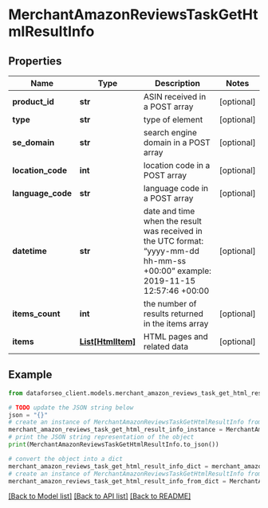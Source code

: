 # MerchantAmazonReviewsTaskGetHtmlResultInfo


## Properties

Name | Type | Description | Notes
------------ | ------------- | ------------- | -------------
**product_id** | **str** | ASIN received in a POST array | [optional] 
**type** | **str** | type of element | [optional] 
**se_domain** | **str** | search engine domain in a POST array | [optional] 
**location_code** | **int** | location code in a POST array | [optional] 
**language_code** | **str** | language code in a POST array | [optional] 
**datetime** | **str** | date and time when the result was received in the UTC format: “yyyy-mm-dd hh-mm-ss +00:00” example: 2019-11-15 12:57:46 +00:00 | [optional] 
**items_count** | **int** | the number of results returned in the items array | [optional] 
**items** | [**List[HtmlItem]**](HtmlItem.md) | HTML pages and related data | [optional] 

## Example

```python
from dataforseo_client.models.merchant_amazon_reviews_task_get_html_result_info import MerchantAmazonReviewsTaskGetHtmlResultInfo

# TODO update the JSON string below
json = "{}"
# create an instance of MerchantAmazonReviewsTaskGetHtmlResultInfo from a JSON string
merchant_amazon_reviews_task_get_html_result_info_instance = MerchantAmazonReviewsTaskGetHtmlResultInfo.from_json(json)
# print the JSON string representation of the object
print(MerchantAmazonReviewsTaskGetHtmlResultInfo.to_json())

# convert the object into a dict
merchant_amazon_reviews_task_get_html_result_info_dict = merchant_amazon_reviews_task_get_html_result_info_instance.to_dict()
# create an instance of MerchantAmazonReviewsTaskGetHtmlResultInfo from a dict
merchant_amazon_reviews_task_get_html_result_info_from_dict = MerchantAmazonReviewsTaskGetHtmlResultInfo.from_dict(merchant_amazon_reviews_task_get_html_result_info_dict)
```
[[Back to Model list]](../README.md#documentation-for-models) [[Back to API list]](../README.md#documentation-for-api-endpoints) [[Back to README]](../README.md)


